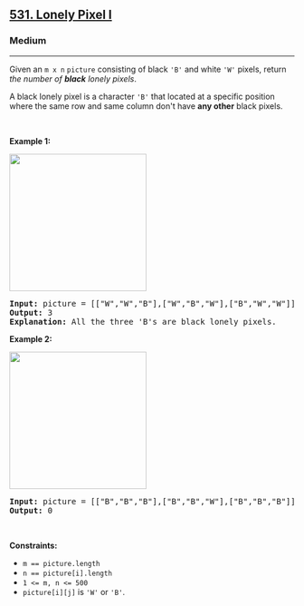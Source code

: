 <h2><a href="https://leetcode.com/problems/lonely-pixel-i/">531. Lonely Pixel I</a></h2><h3>Medium</h3><hr><div bis_skin_checked="1"><p>Given an <code>m x n</code> <code>picture</code> consisting of black <code>'B'</code> and white <code>'W'</code> pixels, return <em>the number of <b>black</b> lonely pixels</em>.</p>

<p>A black lonely pixel is a character <code>'B'</code> that located at a specific position where the same row and same column don't have <strong>any other</strong> black pixels.</p>

<p>&nbsp;</p>
<p><strong class="example">Example 1:</strong></p>
<img alt="" src="https://assets.leetcode.com/uploads/2020/11/11/pixel1.jpg" style="width: 242px; height: 242px;">
<pre><strong>Input:</strong> picture = [["W","W","B"],["W","B","W"],["B","W","W"]]
<strong>Output:</strong> 3
<strong>Explanation:</strong> All the three 'B's are black lonely pixels.
</pre>

<p><strong class="example">Example 2:</strong></p>
<img alt="" src="https://assets.leetcode.com/uploads/2020/11/11/pixel2.jpg" style="width: 242px; height: 242px;">
<pre><strong>Input:</strong> picture = [["B","B","B"],["B","B","W"],["B","B","B"]]
<strong>Output:</strong> 0
</pre>

<p>&nbsp;</p>
<p><strong>Constraints:</strong></p>

<ul>
	<li><code>m ==&nbsp;picture.length</code></li>
	<li><code>n ==&nbsp;picture[i].length</code></li>
	<li><code>1 &lt;= m, n &lt;= 500</code></li>
	<li><code>picture[i][j]</code> is <code>'W'</code> or <code>'B'</code>.</li>
</ul>
</div>